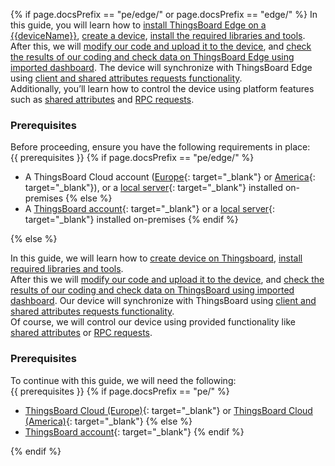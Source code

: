 {% if page.docsPrefix == "pe/edge/" or page.docsPrefix == "edge/" %}
In this guide, you will learn how to [install ThingsBoard Edge on a {{deviceName}}](#starting-edge-on-the-raspberry-pi-4), [create a device](#create-device-on-thingsboard-edge), 
[install the required libraries and tools](#install-required-libraries-and-tools).  
After this, we will [modify our code and upload it to the device](#connect-device-to-thingsboard-edge), 
and [check the results of our coding and check data on ThingsBoard Edge using imported dashboard](#check-data-on-thingsboard-edge).
The device will synchronize with ThingsBoard Edge using [client and shared attributes requests functionality](#synchronize-device-state-using-client-and-shared-attribute-requests).      
Additionally, you’ll learn how to control the device using platform features such as [shared attributes](#control-device-using-shared-attributes) and [RPC requests](#control-device-using-rpc).

### Prerequisites

Before proceeding, ensure you have the following requirements in place:  
{{ prerequisites }} {% if page.docsPrefix == "pe/edge/" %}
- A ThingsBoard Cloud account ([Europe](https://eu.thingsboard.cloud/signup){: target="_blank"} or [America](https://thingsboard.cloud/signup){: target="_blank"}), or a [local server](/docs/user-guide/install/pe/installation-options/){: target="_blank"} installed on-premises
{% else %}
- A [ThingsBoard account](https://demo.thingsboard.io/signup){: target="_blank"} or a [local server](/docs/user-guide/install/installation-options/){: target="_blank"} installed on-premises
{% endif %}

{% else %}

In this guide, we will learn how to [create device on Thingsboard](#create-device-on-thingsboard), 
[install required libraries and tools](#install-required-libraries-and-tools).  
After this we will [modify our code and upload it to the device](#connect-device-to-thingsboard), 
and [check the results of our coding and check data on ThingsBoard using imported dashboard](#check-data-on-thingsboard).
Our device will synchronize with ThingsBoard using [client and shared attributes requests functionality](#synchronize-device-state-using-client-and-shared-attribute-requests).      
Of course, we will control our device using provided functionality like [shared attributes](#control-device-using-shared-attributes) or [RPC requests](#control-device-using-rpc).  

### Prerequisites

To continue with this guide, we will need the following:  
{{ prerequisites }} {% if page.docsPrefix == "pe/" %}
- [ThingsBoard Cloud (Europe)](https://eu.thingsboard.cloud/signup){: target="_blank"} or [ThingsBoard Cloud (America)](https://thingsboard.cloud/signup){: target="_blank"}
{% else %}
- [ThingsBoard account](https://demo.thingsboard.io/signup){: target="_blank"}
{% endif %}

{% endif %}